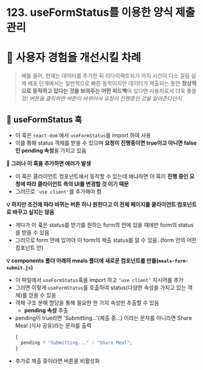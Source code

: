# 123. useFormStatus를 이용한 양식 제출 관리

# 📌 사용자 경험을 개선시킬 차례

> 예를 들어, 현재는 데이터를 추가한 뒤 리다이렉트되기 까지 시간이 다소 걸림
> 실제 배포 단계에서는 일반적으로 빠른 동작이지만 데이터가 제출되는 동안 **정상적으로 동작하고 있다는 것을 보여주는 어떤 피드백**이 있다면 사용자로서 더욱 좋을 것!
> _버튼을 클릭하면 버튼이 바뀌어서 요청이 진행중인 것을 알려준다던지_

## 📎 useFormStatus 훅

- 이 훅은 `react-dom` 에서 `useFormStatus`를 import 하여 사용
- 이를 통해 status 객체를 받을 수 있으며 **요청이 진행중이면 true이고 아니면 false인 pending 속성**을 가지고 있음

**🚫 그러나 이 훅을 추가하면 에러가 발생**

- 이 훅은 클라이언트 컴포넌트에서 동작할 수 있는데 왜냐하면 이 훅이 **진행 중인 요청에 따라 클라이언트 측의 UI를 변경할 것 이기 때문**
- 그러므로 `'use client'`를 추가해야 함

**💡 하지만** **조건에 따라 바뀌는 버튼 하나 원한다고 이 전체 페이지를 클라이언트 컴포넌트로 바꾸고 싶지는 않음**

- 게다가 이 훅은 status를 받기를 원하는 form의 안에 있을 때에만 form의 status를 받을 수 있음
- 그러므로 form 안에 있어야 이 form의 제출 status를 알 수 있음. (form 안의 어떤 컴포넌트 안)

**💡 components 폴더 아래의 meals 폴더에 새로운 컴포넌트를 만듦(`meals-form-submit.js`)**

- 이 파일에서 `useFormStatus`훅을 import 하고 `‘use client’` 지시어를 추가
- 그러면 이렇게 `useFormStatus`를 호출하여 status(다양한 속성을 가지고 있는 객체)를 얻을 수 있음
- 객체 구조 분해 할당을 통해 필요한 한 가지 속성만 추출할 수 있음
  - **pending 속성** 추출
- pending이 true라면 'Submitting...'(제출 중...) 이라는 문자를 아니라면 Share Meal (식사 공유)라는 문자를 출력
  ```jsx
  {
    pending ? "Submitting..." : "Share Meal";
  }
  ```
- 추가로 제출 중이라면 버튼을 비활성화

